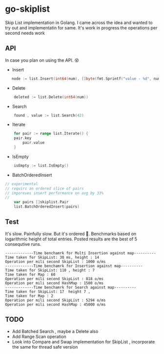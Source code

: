 # go-skiplist
Skip List implementation in Golang. I came across the idea and wanted to try out and implementatin for same. It's work in progress the operations 
per second needs work

## API

In case you plan on using the API. 😵

- Insert

```go
   node := list.Insert(int64(num), []byte(fmt.Sprintf("value - %d", num)))
```

- Delete
```go
    deleted := list.Delete(int64(num))
```

- Search
```go
    found , value := list.Search(42)
```

- Iterate
```go
    for pair := range list.Iterate() {
	pair.key 
        pair.value
    }
```
- IsEmpty

```go
    isEmpty := list.IsEmpty()
```

- BatchOrderedInsert

```go
// experimental
// requirs an ordered slice of pairs
// imporeves insert performance on avg by 33%
// 
    var pairs []skiplist.Pair
    list.BatchOrderedInsert(pairs)

```

## Test

It's slow. Painfully slow. But it's ordered 🤣. Benchmarks based on logarithmic height
of total entries. Posted results are the best of 5 consequtive runs.

```
-------------Time benchamrk for Multi Insertion against map----------
Time taken for SkipList: 30 ms, height : 14 
Operation per mili second SkipList : 1000 o/ms
-------------Time benchamrk for Insertion against map----------
Time taken for SkipList: 110 , height : 7 
Time taken for Map : 60
Operation per mili second SkipList : 818 o/ms
Operation per mili second HashMap : 1500 o/ms
-------------Time benchamrk for Search against map----------
Time taken for SkipList: 17  height 7 , 
Time taken for Map : 2
Operation per mili second SkipList : 5294 o/ms
Operation per mili second HashMap : 45000 o/ms
```

## TODO
- Add Batched Search , maybe a Delete also
- Add Range Scan operation 
- Look into Compare and Swap implementation for SkipList , incorporate the same for thread safe version

